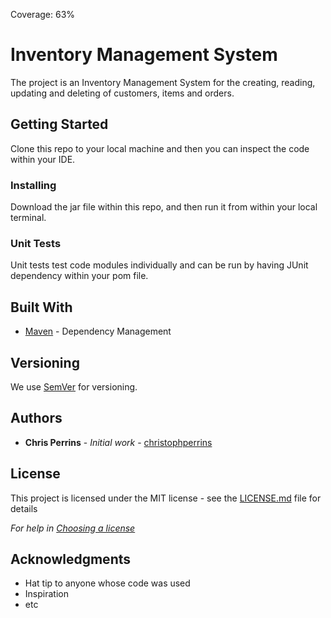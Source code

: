 Coverage: 63%
# Inventory Management System

The project is an Inventory Management System for the creating, reading, updating and deleting of customers, items and orders.

## Getting Started

Clone this repo to your local machine and then you can inspect the code within your IDE.

### Installing

Download the jar file within this repo, and then run it from within your local terminal.

### Unit Tests 

Unit tests test code modules individually and can be run by having JUnit dependency within your pom file.


## Built With

* [Maven](https://maven.apache.org/) - Dependency Management

## Versioning

We use [SemVer](http://semver.org/) for versioning.

## Authors

* **Chris Perrins** - *Initial work* - [christophperrins](https://github.com/christophperrins)

## License

This project is licensed under the MIT license - see the [LICENSE.md](LICENSE.md) file for details 

*For help in [Choosing a license](https://choosealicense.com/)*

## Acknowledgments

* Hat tip to anyone whose code was used
* Inspiration
* etc
